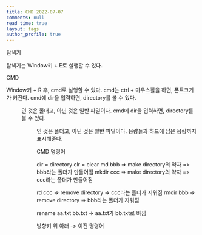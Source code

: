 ```yaml
---
title: CMD 2022-07-07
comments: null
read_time: true
layout: tags
author_profile: true
---
```


탐색기

탐색기는 Window키 + E로 실행할 수 있다.

CMD

Window키 + R 후, cmd로 실행할 수 있다.
cmd는 ctrl + 마우스휠을 하면, 폰트크기가 커진다.
cmd에 dir을 입력하면, directory를 볼 수 있다. <DIR>인 것은 폴더고, 아닌 것은 일반 파일이다.
cmd에 dir을 입력하면, directory를 볼 수 있다. <DIR>인 것은 폴더고, 아닌 것은 일반 파일이다.
용량들과 하드에 남은 용량까지 표시해준다.

CMD 명령어

dir = directory
clr = clear
md bbb => make directory의 약자 => bbb라는 폴더가 만들어짐
mkdir ccc => make directory의 약자 => ccc라는 폴더가 만들어짐

rd ccc => remove directory => ccc라는 폴더가 지워짐
rmdir bbb => remove directory => bbb라는 폴더가 지워짐

rename aa.txt bb.txt => aa.txt가 bb.txt로 바뀜

방향키 위 아래 -> 이전 명령어
